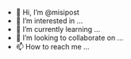 - 👋 Hi, I’m @misipost
- 👀 I’m interested in ...
- 🌱 I’m currently learning ...
- 💞️ I’m looking to collaborate on ...
- 📫 How to reach me ...

<!---
misipost/misipost is a ✨ special ✨ repository because its `README.md` (this file) appears on your GitHub profile.
You can click the Preview link to take a look at your changes.
--->
